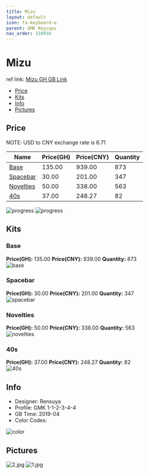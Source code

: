 ```yaml
---
title: Mizu 
layout: default
icon: fa-keyboard-o
parent: GMK Keycaps
nav_order: 310910
---
```


# Mizu 

ref link: [Mizu GH GB Link](https://geekhack.org/index.php?topic=99235.0)  

* [Price](#price)  
* [Kits](#kits)  
* [Info](#info)  
* [Pictures](#pictures)  


## Price  
NOTE: USD to CNY exchange rate is 6.71

| Name          | Price(GH)    |  Price(CNY) | Quantity |
| ------------- | ------------ |  ---------- | -------- |
|[Base](#base)|135.00|939.00|873|
|[Spacebar](#spacebar)|30.00|201.00|347|
|[Novelties](#novelties)|50.00|338.00|563|
|[40s](#40s)|37.00|248.27|82|

<img src="{{ 'assets/images/gmk-keycaps/mizu/progress2.png' | relative_url }}" alt="progress" class="image featured">
<img src="{{ 'assets/images/gmk-keycaps/mizu/progress1.png' | relative_url }}" alt="progress" class="image featured">


## Kits  
### Base  
**Price(GH):** 135.00	**Price(CNY):** 939.00	**Quantity:** 873  
<img src="{{ 'assets/images/gmk-keycaps/mizu/kits_pics/base.png' | relative_url }}" alt="base" class="image featured">

### Spacebar  
**Price(GH):** 30.00	**Price(CNY):** 201.00	**Quantity:** 347  
<img src="{{ 'assets/images/gmk-keycaps/mizu/kits_pics/spacebar.jpg' | relative_url }}" alt="spacebar" class="image featured">

### Novelties  
**Price(GH):** 50.00	**Price(CNY):** 338.00	**Quantity:** 563  
<img src="{{ 'assets/images/gmk-keycaps/mizu/kits_pics/novelties.jpg' | relative_url }}" alt="novelties" class="image featured">

### 40s  
**Price(GH):** 37.00	**Price(CNY):** 248.27	**Quantity:** 82  
<img src="{{ 'assets/images/gmk-keycaps/mizu/kits_pics/40s.png' | relative_url }}" alt="40s" class="image featured">


## Info  
* Designer: Rensuya  
* Profile: GMK 1-1-2-3-4-4  
* GB Time: 2019-04  
* Color Codes:  
<img src="{{ 'assets/images/gmk-keycaps/mizu/color.jpg' | relative_url }}" alt="color" class="image featured">


## Pictures  
<img src="{{ 'assets/images/gmk-keycaps/mizu/rendering_pics/2.jpg' | relative_url }}" alt="2.jpg" class="image featured">
<img src="{{ 'assets/images/gmk-keycaps/mizu/rendering_pics/1.jpg' | relative_url }}" alt="1.jpg" class="image featured">
